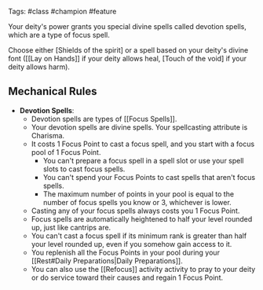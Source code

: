 Tags: #class #champion #feature 

Your deity's power grants you special divine spells called devotion spells, which are a type of focus spell.

Choose either [Shields of the spirit] or a spell based on your deity's divine font ([[Lay on Hands]] if your deity allows heal, [Touch of the void] if your deity allows harm).  

## Mechanical Rules

- **Devotion Spells**:
	- Devotion spells are types of [[Focus Spells]].
	- Your devotion spells are divine spells. Your spellcasting attribute is Charisma.  
	- It costs 1 Focus Point to cast a focus spell, and you start with a focus pool of 1 Focus Point.
		- You can't prepare a focus spell in a spell slot or use your spell slots to cast focus spells.
		- You can't spend your Focus Points to cast spells that aren't focus spells.
		- The maximum number of points in your pool is equal to the number of focus spells you know or 3, whichever is lower. 
	- Casting any of your focus spells always costs you 1 Focus Point.
	- Focus spells are automatically heightened to half your level rounded up, just like cantrips are.
	- You can't cast a focus spell if its minimum rank is greater than half your level rounded up, even if you somehow gain access to it.
	- You replenish all the Focus Points in your pool during your [[Rest#Daily Preparations|Daily Preparations]].
	- You can also use the [[Refocus]] activity activity to pray to your deity or do service toward their causes and regain 1 Focus Point. 
